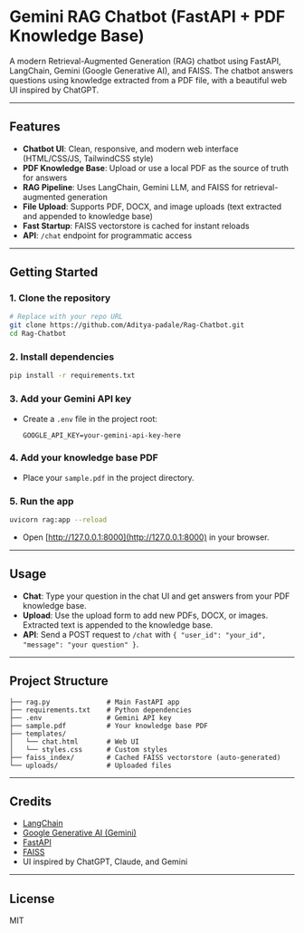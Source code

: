 # Gemini RAG Chatbot (FastAPI + PDF Knowledge Base)

A modern Retrieval-Augmented Generation (RAG) chatbot using FastAPI, LangChain, Gemini (Google Generative AI), and FAISS. The chatbot answers questions using knowledge extracted from a PDF file, with a beautiful web UI inspired by ChatGPT.

---

## Features
- **Chatbot UI**: Clean, responsive, and modern web interface (HTML/CSS/JS, TailwindCSS style)
- **PDF Knowledge Base**: Upload or use a local PDF as the source of truth for answers
- **RAG Pipeline**: Uses LangChain, Gemini LLM, and FAISS for retrieval-augmented generation
- **File Upload**: Supports PDF, DOCX, and image uploads (text extracted and appended to knowledge base)
- **Fast Startup**: FAISS vectorstore is cached for instant reloads
- **API**: `/chat` endpoint for programmatic access

---

## Getting Started

### 1. Clone the repository
```bash
# Replace with your repo URL
git clone https://github.com/Aditya-padale/Rag-Chatbot.git
cd Rag-Chatbot
```

### 2. Install dependencies
```bash
pip install -r requirements.txt
```

### 3. Add your Gemini API key
- Create a `.env` file in the project root:
  ```env
  GOOGLE_API_KEY=your-gemini-api-key-here
  ```

### 4. Add your knowledge base PDF
- Place your `sample.pdf` in the project directory.

### 5. Run the app
```bash
uvicorn rag:app --reload
```
- Open [http://127.0.0.1:8000](http://127.0.0.1:8000) in your browser.

---

## Usage
- **Chat**: Type your question in the chat UI and get answers from your PDF knowledge base.
- **Upload**: Use the upload form to add new PDFs, DOCX, or images. Extracted text is appended to the knowledge base.
- **API**: Send a POST request to `/chat` with `{ "user_id": "your_id", "message": "your question" }`.

---

## Project Structure
```
├── rag.py              # Main FastAPI app
├── requirements.txt    # Python dependencies
├── .env                # Gemini API key
├── sample.pdf          # Your knowledge base PDF
├── templates/
│   └── chat.html       # Web UI
│   └── styles.css      # Custom styles
├── faiss_index/        # Cached FAISS vectorstore (auto-generated)
└── uploads/            # Uploaded files
```

---

## Credits
- [LangChain](https://github.com/langchain-ai/langchain)
- [Google Generative AI (Gemini)](https://ai.google.dev/)
- [FastAPI](https://fastapi.tiangolo.com/)
- [FAISS](https://github.com/facebookresearch/faiss)
- UI inspired by ChatGPT, Claude, and Gemini

---

## License
MIT

